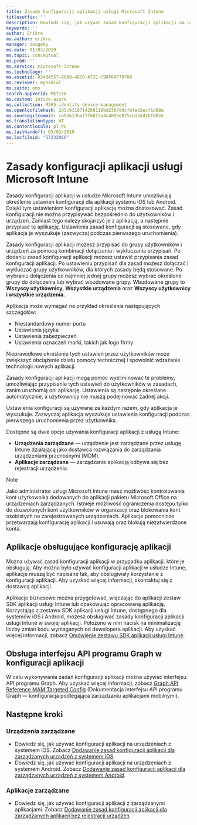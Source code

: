 ```yaml
---
title: Zasady konfiguracji aplikacji usługi Microsoft Intune
titlesuffix: ''
description: Dowiedz się, jak używać zasad konfiguracji aplikacji na urządzeniach z systemem iOS lub Android w usłudze Microsoft Intune.
keywords: ''
author: Erikre
ms.author: erikre
manager: dougeby
ms.date: 01/03/2019
ms.topic: conceptual
ms.prod: ''
ms.service: microsoft-intune
ms.technology: ''
ms.assetid: 834B4557-80A9-48C0-A72C-C98F6AF79708
ms.reviewer: mghadial
ms.suite: ems
search.appverid: MET150
ms.custom: intune-azure
ms.collection: M365-identity-device-management
ms.openlocfilehash: 2d5c9118714288119bd2307ddcfbfeb2ecf1d88a
ms.sourcegitcommit: cb93613bef7f6015a4c4095e875cb12dd76f002e
ms.translationtype: HT
ms.contentlocale: pl-PL
ms.lasthandoff: 03/02/2019
ms.locfileid: "57232060"
---
```

# <a name="app-configuration-policies-for-microsoft-intune"></a>Zasady konfiguracji aplikacji usługi Microsoft Intune

Zasady konfiguracji aplikacji w usłudze Microsoft Intune umożliwiają określenie ustawień konfiguracji dla aplikacji systemu iOS lub Android. Dzięki tym ustawieniom konfiguracji aplikację można dostosować. Zasad konfiguracji nie można przypisywać bezpośrednio do użytkowników i urządzeń. Zamiast tego należy skojarzyć je z aplikacją, a następnie przypisać tę aplikację. Ustawienia zasad konfiguracji są stosowane, gdy aplikacja je wyszukuje (zazwyczaj podczas pierwszego uruchomienia).

Zasady konfiguracji aplikacji możesz przypisać do grupy użytkowników i urządzeń za pomocą kombinacji dołączania i wykluczania przypisań. Po dodaniu zasad konfiguracji aplikacji możesz ustawić przypisania zasad konfiguracji aplikacji. Po ustawieniu przypisań dla zasad możesz dołączać i wykluczać grupy użytkowników, dla których zasady będą stosowane. Po wybraniu dołączenia co najmniej jednej grupy możesz wybrać określone grupy do dołączenia lub wybrać wbudowane grupy. Wbudowane grupy to **Wszyscy użytkownicy**, **Wszystkie urządzenia** oraz **Wszyscy użytkownicy i wszystkie urządzenia**.

Aplikacja może wymagać na przykład określenia następujących szczegółów:

- Niestandardowy numer portu
- Ustawienia języka
- Ustawienia zabezpieczeń
- Ustawienia oznaczeń marki, takich jak logo firmy

Nieprawidłowe określenie tych ustawień przez użytkowników może zwiększyć obciążenie działu pomocy technicznej i spowolnić wdrażanie technologii nowych aplikacji.

Zasady konfiguracji aplikacji mogą pomóc wyeliminować te problemy, umożliwiając przypisanie tych ustawień do użytkowników w zasadach, zanim uruchomią oni aplikację. Ustawienia są następnie określane automatycznie, a użytkownicy nie muszą podejmować żadnej akcji.

Ustawienia konfiguracji są używane za każdym razem, gdy aplikacja je wyszukuje. Zazwyczaj aplikacja wyszukuje ustawienia konfiguracji podczas pierwszego uruchomienia przez użytkownika.

Dostępne są dwie opcje używania konfiguracji aplikacji z usługą Intune:
 - **Urządzenia zarządzane** — urządzenie jest zarządzane przez usługę Intune działającą jako dostawca rozwiązania do zarządzania urządzeniami przenośnymi (MDM).
 - **Aplikacje zarządzane** — zarządzanie aplikacją odbywa się bez rejestracji urządzenia.

> [!NOTE]
> Jako administrator usługi Microsoft Intune masz możliwość kontrolowania kont użytkownika dodawanych do aplikacji pakietu Microsoft Office na urządzeniach zarządzanych. Istnieje możliwość ograniczenia dostępu tylko do dozwolonych kont użytkowników w organizacji oraz blokowania kont osobistych na zarejestrowanych urządzeniach. Aplikacje pomocnicze przetwarzają konfigurację aplikacji i usuwają oraz blokują niezatwierdzone konta.

## <a name="apps-that-support-app-configuration"></a>Aplikacje obsługujące konfigurację aplikacji

Można używać zasad konfiguracji aplikacji w przypadku aplikacji, które je obsługują. Aby można było używać konfiguracji aplikacji w usłudze Intune, aplikacje muszą być napisane tak, aby obsługiwały korzystanie z konfiguracji aplikacji. Aby uzyskać więcej informacji, skontaktuj się z dostawcą aplikacji.

Aplikacje biznesowe można przygotować, włączając do aplikacji zestaw SDK aplikacji usługi Intune lub opakowując opracowaną aplikację. Korzystając z zestawu SDK aplikacji usługi Intune, dostępnego dla systemów iOS i Android, możesz obsługiwać zasady konfiguracji aplikacji usługi Intune w swojej aplikacji. Położono w nim nacisk na minimalizację liczby zmian kodu wymaganych od dewelopera aplikacji. Aby uzyskać więcej informacji, zobacz [Omówienie zestawu SDK aplikacji usługi Intune](app-sdk.md).

## <a name="graph-api-support-for-app-configuration"></a>Obsługa interfejsu API programu Graph w konfiguracji aplikacji

W celu wykonywania zadań konfiguracji aplikacji można używać interfejsu API programu Graph. Aby uzyskać więcej informacji, zobacz [Graph API Reference MAM Targeted Config](https://graph.microsoft.io/docs/api-reference/beta/api/intune_mam_targetedmanagedappconfiguration_create) (Dokumentacja interfejsu API programu Graph — konfiguracja podlegająca zarządzaniu aplikacjami mobilnymi).

## <a name="next-steps"></a>Następne kroki

### <a name="managed-devices"></a>Urządzenia zarządzane

 - Dowiedz się, jak używać konfiguracji aplikacji na urządzeniach z systemem iOS.  Zobacz [Dodawanie zasad konfiguracji aplikacji dla zarządzanych urządzeń z systemem iOS](app-configuration-policies-use-ios.md).
 - Dowiedz się, jak używać konfiguracji aplikacji na urządzeniach z systemem Android.  Zobacz [Dodawanie zasad konfiguracji aplikacji dla zarządzanych urządzeń z systemem Android](app-configuration-policies-use-android.md).

### <a name="managed-apps"></a>Aplikacje zarządzane

 - Dowiedz się, jak używać konfiguracji aplikacji z zarządzanymi aplikacjami. Zobacz [Dodawanie zasad konfiguracji aplikacji dla zarządzanych aplikacji bez rejestracji urządzeń](app-configuration-policies-managed-app.md).
